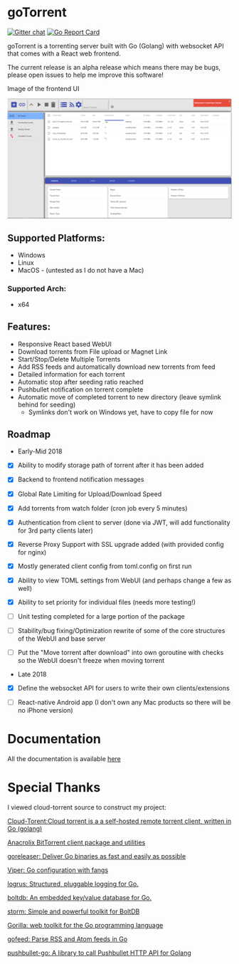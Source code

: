 # goTorrent
[![Gitter chat](https://badges.gitter.im/gitterHQ/gitter.png)](https://gitter.im/goTorrent-project/Lobby)  [![Go Report Card](https://goreportcard.com/badge/github.com/deranjer/goTorrent)](https://goreportcard.com/report/github.com/deranjer/goTorrent)

goTorrent is a torrenting server built with Go (Golang) with websocket API that comes with a React web frontend.

The current release is an alpha release which means there may be bugs, please open issues to help me improve this software!

Image of the frontend UI

![alt text](/documentation/images/frontend.png "Frontend UI")

## Supported Platforms:
- Windows
- Linux
- MacOS - (untested as I do not have a Mac)

### Supported Arch:
- x64

## Features:
 - Responsive React based WebUI
 - Download torrents from File upload or Magnet Link
 - Start/Stop/Delete Multiple Torrents
 - Add RSS feeds and automatically download new torrents from feed
 - Detailed information for each torrent
 - Automatic stop after seeding ratio reached
 - Pushbullet notification on torrent complete
 - Automatic move of completed torrent to new directory (leave symlink behind for seeding)
   - Symlinks don't work on Windows yet, have to copy file for now
 
## Roadmap
- Early-Mid 2018

 - [X] Ability to modify storage path of torrent after it has been added

 - [X] Backend to frontend notification messages

 - [X] Global Rate Limiting for Upload/Download Speed

 - [X] Add torrents from watch folder (cron job every 5 minutes)
  
 - [X] Authentication from client to server (done via JWT, will add functionality for 3rd party clients later)

 - [X] Reverse Proxy Support with SSL upgrade added (with provided config for nginx)

 - [X] Mostly generated client config from toml.config on first run

 - [X] Ability to view TOML settings from WebUI (and perhaps change a few as well)
 
 - [X] Ability to set priority for individual files (needs more testing!)

 - [ ] Unit testing completed for a large portion of the package
 
 - [ ] Stability/bug fixing/Optimization rewrite of some of the core structures of the WebUI and base server
 
 - [ ] Put the "Move torrent after download" into own goroutine with checks so the WebUI doesn't freeze when moving torrent
 
 
 
- Late 2018

 - [X] Define the websocket API for users to write their own clients/extensions
 
 - [ ] React-native Android app (I don't own any Mac products so there will be no iPhone version)

# Documentation

All the documentation is available [here](https://deranjer.github.io/)


# Special Thanks
I viewed cloud-torrent source to construct my project:

[Cloud-Torent:Cloud torrent is a a self-hosted remote torrent client, written in Go (golang)](https://github.com/jpillora/cloud-torrent)

[Anacrolix BitTorrent client package and utilities](https://github.com/anacrolix/torrent)

[goreleaser: Deliver Go binaries as fast and easily as possible](https://github.com/goreleaser/goreleaser)

[Viper: Go configuration with fangs](https://github.com/spf13/viper)

[logrus: Structured, pluggable logging for Go.](https://github.com/sirupsen/logrus)

[boltdb: An embedded key/value database for Go.](https://github.com/boltdb/bolt)

[storm: Simple and powerful toolkit for BoltDB](https://github.com/asdine/storm)

[Gorilla: web toolkit for the Go programming language](http://www.gorillatoolkit.org/)

[gofeed: Parse RSS and Atom feeds in Go](https://github.com/mmcdole/gofeed)

[pushbullet-go: A library to call Pushbullet HTTP API for Golang](https://github.com/mitsuse/pushbullet-go)

